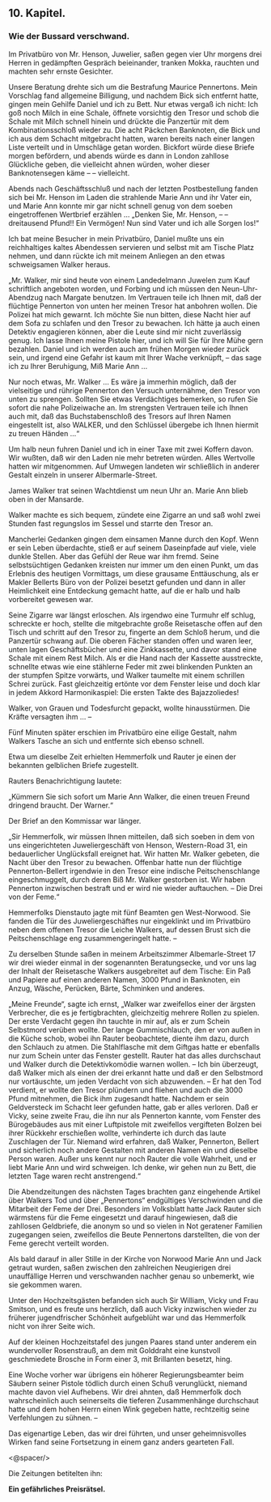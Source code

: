 <h2>10. Kapitel.</h2>
<h3>Wie der Bussard verschwand.</h3>

Im Privatbüro von Mr. Henson, Juwelier, saßen gegen vier Uhr morgens drei
Herren in gedämpften Gespräch beieinander, tranken Mokka, rauchten und machten
sehr ernste Gesichter.

Unsere Beratung drehte sich um die Bestrafung Maurice Pennertons. Mein
Vorschlag fand allgemeine Billigung, und nachdem Bick sich entfernt hatte,
gingen mein Gehilfe Daniel und ich zu Bett. Nur etwas vergaß ich nicht: Ich goß
noch Milch in eine Schale, öffnete vorsichtig den Tresor und schob die Schale
mit Milch schnell hinein und drückte die Panzertür mit dem Kombinationsschloß
wieder zu. Die acht Päckchen Banknoten, die Bick und ich aus dem Schacht
mitgebracht hatten, waren bereits nach einer langen Liste verteilt und in
Umschläge getan worden. Bickfort würde diese Briefe morgen befördern, und
abends würde es dann in London zahllose Glückliche geben, die vielleicht ahnen
würden, woher dieser Banknotensegen käme – – vielleicht.

Abends nach Geschäftsschluß und nach der letzten Postbestellung fanden sich bei
Mr. Henson im Laden die strahlende Marie Ann und ihr Vater ein, und Marie Ann
konnte mir gar nicht schnell genug von dem soeben eingetroffenen Wertbrief
erzählen … „Denken Sie, Mr. Henson, – – dreitausend Pfund!! Ein Vermögen! Nun
sind Vater und ich alle Sorgen los!“

Ich bat meine Besucher in mein Privatbüro, Daniel mußte uns ein reichhaltiges
kaltes Abendessen servieren und selbst mit am Tische Platz nehmen, und dann
rückte ich mit meinem Anliegen an den etwas schweigsamen Walker heraus.

„Mr. Walker, mir sind heute von einem Landedelmann Juwelen zum Kauf schriftlich
angeboten worden, und Forbing und ich müssen den Neun-Uhr-Abendzug nach Margate
benutzen. Im Vertrauen teile ich Ihnen mit, daß der flüchtige Pennerton von
unten her meinen Tresor hat anbohren wollen. Die Polizei hat mich gewarnt. Ich
möchte Sie nun bitten, diese Nacht hier auf dem Sofa zu schlafen und den Tresor
zu bewachen. Ich hätte ja auch einen Detektiv engagieren können, aber die Leute
sind mir nicht zuverlässig genug. Ich lasse Ihnen meine Pistole hier, und ich
will Sie für Ihre Mühe gern bezahlen. Daniel und ich werden auch am frühen
Morgen wieder zurück sein, und irgend eine Gefahr ist kaum mit Ihrer Wache
verknüpft, – das sage ich zu Ihrer Beruhigung, Miß Marie Ann …

Nur noch etwas, Mr. Walker … Es wäre ja immerhin möglich, daß der vielseitige
und rührige Pennerton den Versuch unternähme, den Tresor von unten zu sprengen.
Sollten Sie etwas Verdächtiges bemerken, so rufen Sie sofort die nahe
Polizeiwache an. Im strengsten Vertrauen teile ich Ihnen auch mit, daß das
Buchstabenschloß des Tresors auf Ihren Namen eingestellt ist, also 
<span class="g">WALKER</span>, und den Schlüssel übergebe ich Ihnen hiermit
zu treuen Händen …“

Um halb neun fuhren Daniel und ich in einer Taxe mit zwei Koffern davon. Wir
wußten, daß wir den Laden nie mehr betreten würden. Alles Wertvolle hatten wir
mitgenommen. Auf Umwegen landeten wir schließlich in anderer Gestalt einzeln in
unserer Albermarle-Street.

James Walker trat seinen Wachtdienst um neun Uhr an. Marie Ann blieb oben in
der Mansarde.

Walker machte es sich bequem, zündete eine Zigarre an und saß wohl zwei Stunden
fast regungslos im Sessel und starrte den Tresor an.

Mancherlei Gedanken gingen dem einsamen Manne durch den Kopf. Wenn er sein
Leben überdachte, stieß er auf seinem Daseinpfade auf viele, viele dunkle
Stellen. Aber das Gefühl der Reue war ihm fremd. Seine selbstsüchtigen Gedanken
kreisten nur immer um den einen Punkt, um das Erlebnis des heutigen Vormittags,
um diese grausame Enttäuschung, als er Makler Bellerts Büro von der Polizei
besetzt gefunden und dann in aller Heimlichkeit eine Entdeckung gemacht hatte,
auf die er halb und halb vorbereitet gewesen war.

Seine Zigarre war längst erloschen. Als irgendwo eine Turmuhr elf schlug,
schreckte er hoch, stellte die mitgebrachte große Reisetasche offen auf den
Tisch und schritt auf den Tresor zu, fingerte an dem Schloß herum, und die
Panzertür schwang auf. Die oberen Fächer standen offen und waren leer, unten
lagen Geschäftsbücher und eine Zinkkassette, und davor stand eine Schale mit
einem Rest Milch. Als er die Hand nach der Kassette ausstreckte, schnellte
etwas wie eine stählerne Feder mit zwei blinkenden Punkten an der stumpfen
Spitze vorwärts, und Walker taumelte mit einem schrillen Schrei zurück. Fast
gleichzeitig ertönte vor dem Fenster leise und doch klar in jedem Akkord
Harmonikaspiel: Die ersten Takte des Bajazzoliedes!

Walker, von Grauen und Todesfurcht gepackt, wollte hinausstürmen. Die Kräfte
versagten ihm … –

Fünf Minuten später erschien im Privatbüro eine eilige Gestalt, nahm Walkers
Tasche an sich und entfernte sich ebenso schnell.

Etwa um dieselbe Zeit erhielten Hemmerfolk und Rauter je einen der bekannten
gelblichen Briefe zugestellt.

Rauters Benachrichtigung lautete:

„Kümmern Sie sich sofort um Marie Ann Walker, die einen treuen Freund dringend
braucht. Der Warner.“

Der Brief an den Kommissar war länger.

„Sir Hemmerfolk, wir müssen Ihnen mitteilen, daß sich soeben in dem von uns
eingerichteten Juweliergeschäft von Henson, Western-Road 31, ein bedauerlicher
Unglücksfall ereignet hat. Wir hatten Mr. Walker gebeten, die Nacht über den
Tresor zu bewachen. Offenbar hatte nun der flüchtige Pennerton-Bellert
irgendwie in den Tresor eine indische Peitschenschlange eingeschmuggelt, durch
deren Biß Mr. Walker gestorben ist. Wir haben Pennerton inzwischen bestraft und
er wird nie wieder auftauchen. – Die Drei von der Feme.“

Hemmerfolks Dienstauto jagte mit fünf Beamten gen West-Norwood. Sie fanden die
Tür des Juweliergeschäftes nur eingeklinkt und im Privatbüro neben dem offenen
Tresor die Leiche Walkers, auf dessen Brust sich die Peitschenschlage eng
zusammengeringelt hatte. –

Zu derselben Stunde saßen in meinem Arbeitszimmer Albemarle-Street 17 wir drei
wieder einmal in der sogenannten Beratungsecke, und vor uns lag der Inhalt der
Reisetasche Walkers ausgebreitet auf dem Tische: Ein Paß und Papiere auf einen
anderen Namen, 3000 Pfund in Banknoten, ein Anzug, Wäsche, Perücken, Bärte,
Schminken und anderes.

„Meine Freunde“, sagte ich ernst, „Walker war zweifellos einer der ärgsten
Verbrecher, die es je fertigbrachten, gleichzeitig mehrere Rollen zu spielen.
Der erste Verdacht gegen ihn tauchte in mir auf, als er zum Schein Selbstmord
verüben wollte. Der lange Gummischlauch, den er von außen in die Küche schob,
wobei ihn Rauter beobachtete, diente ihm dazu, durch den Schlauch zu atmen. Die
Stahlflasche mit dem Giftgas hatte er ebenfalls nur zum Schein unter das
Fenster gestellt. Rauter hat das alles durchschaut und Walker durch die
Detektivkomödie warnen wollen. – Ich bin überzeugt, daß Walker mich als einen
der drei erkannt hatte und daß er den Selbstmord nur vortäuschte, um jeden
Verdacht von sich abzuwenden. – Er hat den Tod verdient, er wollte den Tresor
plündern und fliehen und auch die 3000 Pfund mitnehmen, die Bick ihm zugesandt
hatte. Nachdem er sein Geldversteck im Schacht leer gefunden hatte, gab er
alles verloren. Daß er Vicky, seine zweite Frau, die ihn nur als Pennerton
kannte, vom Fenster des Bürogebäudes aus mit einer Luftpistole mit zweifellos
vergifteten Bolzen bei ihrer Rückkehr erschießen wollte, verhinderte ich durch
das laute Zuschlagen der Tür. Niemand wird erfahren, daß Walker, Pennerton,
Bellert und sicherlich noch andere Gestalten mit anderen Namen ein und dieselbe
Person waren. Außer uns kennt nur noch Rauter die volle Wahrheit, und er liebt
Marie Ann und wird schweigen. Ich denke, wir gehen nun zu Bett, die letzten
Tage waren recht anstrengend.“

Die Abendzeitungen des nächsten Tages brachten ganz eingehende Artikel über
Walkers Tod und über „Pennertons“ endgültiges Verschwinden und die Mitarbeit
der Feme der Drei. Besonders im Volksblatt hatte Jack Rauter sich wärmstens für
die Feme eingesetzt und darauf hingewiesen, daß die zahllosen Geldbriefe, die
anonym so und so vielen in Not geratener Familien zugegangen seien, zweifellos
die Beute Pennertons darstellten, die von der Feme gerecht verteilt worden.

Als bald darauf in aller Stille in der Kirche von Norwood Marie Ann und Jack
getraut wurden, saßen zwischen den zahlreichen Neugierigen drei unauffällige
Herren und verschwanden nachher genau so unbemerkt, wie sie gekommen waren.

Unter den Hochzeitsgästen befanden sich auch Sir William, Vicky und Frau
Smitson, und es freute uns herzlich, daß auch Vicky inzwischen wieder zu
früherer jugendfrischer Schönheit aufgeblüht war und das Hemmerfolk nicht von
ihrer Seite wich.

Auf der kleinen Hochzeitstafel des jungen Paares stand unter anderem ein
wundervoller Rosenstrauß, an dem mit Golddraht eine kunstvoll geschmiedete
Brosche in Form einer 3, mit Brillanten besetzt, hing.

Eine Woche vorher war übrigens ein höherer Regierungsbeamter beim Säubern
seiner Pistole tödlich durch einen Schuß verunglückt, niemand machte davon viel
Aufhebens. Wir drei ahnten, daß Hemmerfolk doch wahrscheinlich auch seinerseits
die tieferen Zusammenhänge durchschaut hatte und dem hohen Herrn einen Wink
gegeben hatte, rechtzeitig seine Verfehlungen zu sühnen. –

Das eigenartige Leben, das wir drei führten, und unser geheimnisvolles Wirken
fand seine Fortsetzung in einem ganz anders gearteten Fall.

<@spacer/>

Die Zeitungen betitelten ihn:

__Ein gefährliches Preisrätsel.__

